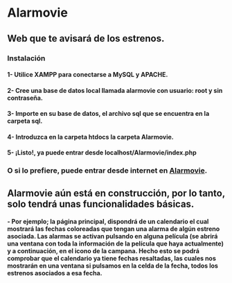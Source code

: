 # Alarmovie
## Web que te avisará de los estrenos.

### Instalación
#### 1- Utilice XAMPP para conectarse a MySQL y APACHE.
#### 2- Cree una base de datos local llamada alarmovie con usuario: root y sin contraseña.
#### 3- Importe en su base de datos, el archivo sql que se encuentra en la carpeta sql.
#### 4- Introduzca en la carpeta htdocs la carpeta Alarmovie.
#### 5- ¡Listo!, ya puede entrar desde localhost/Alarmovie/index.php

### O si lo prefiere, puede entrar desde internet en [Alarmovie](https://betalarmovie.000webhostapp.com/main.php).

## Alarmovie aún está en construcción, por lo tanto, solo tendrá unas funcionalidades básicas.
#### - Por ejemplo; la página principal, dispondrá de un calendario el cual mostrará las fechas coloreadas que tengan una alarma de algún estreno asociada. Las alarmas se activan pulsando en alguna película (se abrirá una ventana con toda la información de la película que haya actualmente) y a continuación, en el icono de la campana. Hecho esto se podrá comprobar que el calendario ya tiene fechas resaltadas, las cuales nos mostrarán en una ventana si pulsamos en la celda de la fecha, todos los estrenos asociados a esa fecha.
